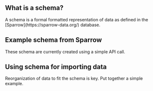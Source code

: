 ## What is a schema?
<p> A schema is a formal formatted representation of data as defined in the [Sparrow](https://sparrow-data.org/) database. </p>

## Example schema from Sparrow
<p> These schema are currently created using a simple API call. </p>

## Using schema for importing data

<p> Reorganization of data to fit the schema is key. Put together a simple example. </p>

